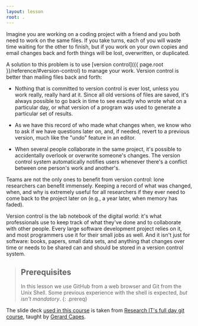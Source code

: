 ```yaml
---
layout: lesson
root: .
---
```


Imagine you are working on a coding project with a friend and you both need to work on
the same files. If you take turns, each of you will
waste time waiting for the other to finish, but if you work
on your own copies and email changes back and forth things will be
lost, overwritten, or duplicated.

A solution to this problem is to use [version control]({{ page.root }}/reference/#version-control) to
manage your work. Version control is better than mailing files back and forth:

*   Nothing that is committed to version control is ever lost, unless
    you work really, really hard at it. Since all old versions of
    files are saved, it's always possible to go back in time to see
    exactly who wrote what on a particular day, or what version of a
    program was used to generate a particular set of results.

*   As we have this record of who made what changes when, we know who to ask
    if we have questions later on, and, if needed, revert to a previous
    version, much like the "undo" feature in an editor.

*   When several people collaborate in the same project, it's possible to
    accidentally overlook or overwrite someone's changes. The version control
    system automatically notifies users whenever there's a conflict between one
    person's work and another's.

Teams are not the only ones to benefit from version control: lone
researchers can benefit immensely.  Keeping a record of what was
changed, when, and why is extremely useful for all researchers if they
ever need to come back to the project later on (e.g., a year later,
when memory has faded).

Version control is the lab notebook of the digital world: it's what
professionals use to keep track of what they've done and to
collaborate with other people.  Every large software development
project relies on it, and most programmers use it for their small jobs
as well.  And it isn't just for software: books,
papers, small data sets, and anything that changes over time or needs
to be shared can and should be stored in a version control system.

> ## Prerequisites
>
> In this lesson we use GitHub from a web browser and Git from the Unix Shell.
> Some previous experience with the shell is expected,
> *but isn't mandatory*.
{: .prereq}

The slide deck [used in this course](http://slides.com/gcapes/git#/3) is taken from [Research IT's full day git course](http://app.manchester.ac.uk/rgit), taught by [Gerard Capes](https://github.com/gcapes/).



